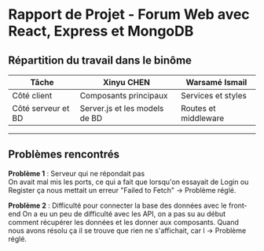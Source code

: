 # Rapport de Projet - Forum Web avec React, Express et MongoDB

## Répartition du travail dans le binôme

| Tâche                     | Xinyu CHEN                         | Warsamé Ismail                  |
|---------------------------|------------------------------------|---------------------------------|
| Côté client               | Composants principaux              | Services et styles              |
| Côté serveur et BD        | Server.js et les models de BD      | Routes et middleware            |

---

## Problèmes rencontrés

**Problème 1** : Serveur qui ne répondait pas  
On avait mal mis les ports, ce qui a fait que lorsqu'on essayait de Login ou Register ça nous mettait un erreur "Failed to Fetch"
-> Problème réglé.

**Problème 2** : Difficulté pour connecter la base des données avec le front-end
On a eu un peu de difficulté avec les API, on a pas su au début comment récupérer les données et les donner aux composants. Quand nous avons résolu ça il se trouve que rien ne s'affichait, car l
-> Problème réglé.